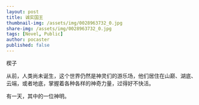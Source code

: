 ```yaml
---
layout: post
title: 诚实国王
thumbnail-img: /assets/img/0028963732_0.jpg
share-img: /assets/img/0028963732_0.jpg
tags: [Novel, Public]
author: pocaster
published: false
---
```


楔子

从前，人类尚未诞生，这个世界仍然是神灵们的游乐场，他们居住在山巅、湖底、云端，或者地底，掌握着各种各样的神奇力量，过得好不快活。

有一天，其中的一位神明。






